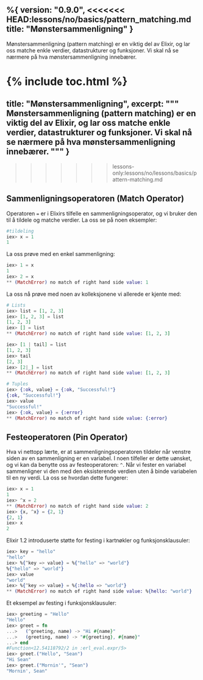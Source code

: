 %{
  version: "0.9.0",
<<<<<<< HEAD:lessons/no/basics/pattern_matching.md
  title: "Mønstersammenligning"
}
---

Mønstersammenligning (pattern matching) er en viktig del av Elixir, og lar oss matche enkle verdier, datastrukturer og funksjoner. Vi skal nå se nærmere på hva mønstersammenligning innebærer.

{% include toc.html %}
=======
  title: "Mønstersammenligning",
  excerpt: """
  Mønstersammenligning (pattern matching) er en viktig del av Elixir, og lar oss matche enkle verdier, datastrukturer og funksjoner. Vi skal nå se nærmere på hva mønstersammenligning innebærer.
  """
}
---
>>>>>>> lessons-only:lessons/no/lessons/basics/pattern-matching.md

## Sammenligningsoperatoren (Match Operator)

Operatoren `=` er i Elixirs tilfelle en sammenligningsoperator, og vi bruker den til å tildele og matche verdier. La oss se på noen eksempler:

```elixir
#tildeling
iex> x = 1
1
```

La oss prøve med en enkel sammenligning:

```elixir
iex> 1 = x
1
iex> 2 = x
** (MatchError) no match of right hand side value: 1
```

La oss nå prøve med noen av kolleksjonene vi allerede er kjente med:

```elixir
# Lists
iex> list = [1, 2, 3]
iex> [1, 2, 3] = list
[1, 2, 3]
iex> [] = list
** (MatchError) no match of right hand side value: [1, 2, 3]

iex> [1 | tail] = list
[1, 2, 3]
iex> tail
[2, 3]
iex> [2|_] = list
** (MatchError) no match of right hand side value: [1, 2, 3]

# Tuples
iex> {:ok, value} = {:ok, "Successful!"}
{:ok, "Successful!"}
iex> value
"Successful!"
iex> {:ok, value} = {:error}
** (MatchError) no match of right hand side value: {:error}
```

## Festeoperatoren (Pin Operator)

Hva vi nettopp lærte, er at sammenligningsoperatoren tildeler når venstre siden av en sammenligning er en variabel. I noen tilfeller er dette uønsket, og vi kan da benytte oss av festeoperatoren: `^`.
Når vi fester en variabel sammenligner vi den med den eksisterende verdien uten å binde variabelen til en ny verdi. La oss se hvordan dette fungerer:


```elixir
iex> x = 1
1
iex> ^x = 2
** (MatchError) no match of right hand side value: 2
iex> {x, ^x} = {2, 1}
{2, 1}
iex> x
2
```

Elixir 1.2 introduserte støtte for festing i kartnøkler og funksjonsklausuler:

```elixir
iex> key = "hello"
"hello"
iex> %{^key => value} = %{"hello" => "world"}
%{"hello" => "world"}
iex> value
"world"
iex> %{^key => value} = %{:hello => "world"}
** (MatchError) no match of right hand side value: %{hello: "world"}
```

Et eksempel av festing i funksjonsklausuler:

```elixir
iex> greeting = "Hello"
"Hello"
iex> greet = fn
...>   (^greeting, name) -> "Hi #{name}"
...>   (greeting, name) -> "#{greeting}, #{name}"
...> end
#Function<12.54118792/2 in :erl_eval.expr/5>
iex> greet.("Hello", "Sean")
"Hi Sean"
iex> greet.("Mornin'", "Sean")
"Mornin', Sean"
```

